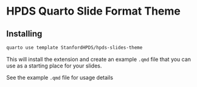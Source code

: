 # HPDS Quarto Slide Format Theme

## Installing

```bash
quarto use template StanfordHPDS/hpds-slides-theme
```

This will install the extension and create an example `.qmd` file that you can use as a starting place for your slides.

See the example `.qmd` file for usage details